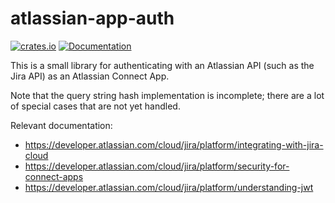 # atlassian-app-auth

[![crates.io](https://img.shields.io/crates/v/atlassian-app-auth.svg)](https://crates.io/crates/atlassian-app-auth)
[![Documentation](https://docs.rs/atlassian-app-auth/badge.svg)](https://docs.rs/atlassian-app-auth)

This is a small library for authenticating with an Atlassian API (such
as the Jira API) as an Atlassian Connect App.

Note that the query string hash implementation is incomplete; there
are a lot of special cases that are not yet handled.

Relevant documentation:
- https://developer.atlassian.com/cloud/jira/platform/integrating-with-jira-cloud
- https://developer.atlassian.com/cloud/jira/platform/security-for-connect-apps
- https://developer.atlassian.com/cloud/jira/platform/understanding-jwt
